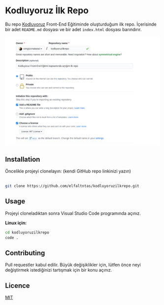 
# Kodluyoruz İlk Repo

Bu repo [Kodluyoruz](https://www.kodluyoruz.org) Front-End Eğitiminde oluşturduğum ilk repo. İçerisinde bir adet `README.md` dosyası ve bir adet `index.html` dosyası barındırır.

![repo görseli](./repo.png)

## Installation

Öncelikle projeyi clonelayın: (kendi GitHub repo linkinizi yazın)

```bash

git clone https://github.com/elfaltntas/kodluyoruzilkrepo.git
```

## Usage

Projeyi cloneladıktan sonra Visual Studio Code programında açınız.

**Linux için:**

```bash
cd kodluyoruzilkrepo
code .
```


## Contributing
Pull requestler kabul edilir. Büyük değişiklikler için, lütfen önce neyi değiştirmek istediğinizi tartışmak için bir konu açınız.


## Licence

[MIT](https://choosealicense.com/licenses/mit/)